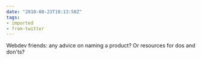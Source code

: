 ```yaml
---
date: "2010-08-23T10:13:58Z"
tags:
- imported
- from-twitter
---
```

Webdev friends: any advice on naming a product? Or resources for dos and don'ts?
